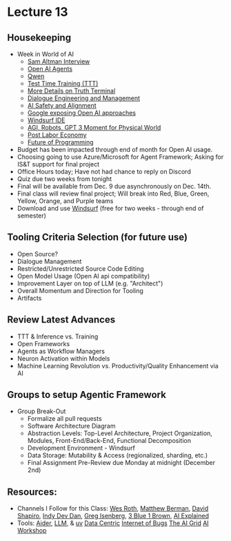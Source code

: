 # Lecture 13

## Housekeeping
- Week in World of AI
    * [Sam Altman Interview](https://podcasts.apple.com/us/podcast/y-combinator-startup-podcast/id1236907421?i=1000677329080)
    * [Open AI Agents](https://youtu.be/ExyUcMVztrA?si=95eCTSodGDmb0I33)
    * [Qwen](https://youtu.be/y6Wh4SpRoao?si=xp1NuP54xUGg4pyU)
    * [Test Time Training (TTT)](https://youtu.be/vei7uf9wOxI?si=XpH17iw6XZx8NrI4)
    * [More Details on Truth Terminal](https://youtu.be/rsKZX1GiIf8?si=tQhtnm4P2CfS1HYn)
    * [Dialogue Engineering and Management](https://youtu.be/FhDj_-QTIEE?si=yO2f_ABBq5tn2r9u)
    * [AI Safety and Alignment](https://youtu.be/xjH2B_sE_RQ?si=KY7Op_qMs7RW9pgG)
    * [Google exposing Open AI approaches](https://youtu.be/U8JmFRg5bLA?si=K5uUW_klfe6sNO8u)
    * [Windsurf IDE](https://youtu.be/YV7IPn4QmnE?si=Jfb05m8NNTmnPCbQ)
    * [AGI, Robots, GPT 3 Moment for Physical World](https://youtu.be/x0-weCnESoU?si=bede4IzgMLOnFtwa)
    * [Post Labor Economy](https://youtu.be/5GG6pglkrp8?si=rhD14QP2gYD2cJF0)
    * [Future of Programming](https://youtu.be/fYPvZK4owVs?si=GIvNU-RPKlLSe_rg)
- Budget has been impacted through end of month for Open AI usage.
- Choosing going to use Azure/Microsoft for Agent Framework; Asking for IS&T support for final project
- Office Hours today; Have not had chance to reply on Discord
- Quiz due two weeks from tonight
- Final will be available from Dec. 9 due asynchronously on Dec. 14th.
- Final class will review final project; Will break into Red, Blue, Green, Yellow, Orange, and Purple teams
- Download and use [Windsurf](https://codeium.com/windsurf) (free for two weeks - through end of semester)

## Tooling Criteria Selection (for future use)
- Open Source?
- Dialogue Management
- Restricted/Unrestricted Source Code Editing
- Open Model Usage (Open AI api compatibility)
- Improvement Layer on top of LLM (e.g. "Architect")
- Overall Momentum and Direction for Tooling
- Artifacts

## Review Latest Advances
- TTT & Inference vs. Training
- Open Frameworks
- Agents as Workflow Managers
- Neuron Activation within Models
- Machine Learning Revolution vs. Productivity/Quality Enhancement via AI

## Groups to setup Agentic Framework
- Group Break-Out
    * Formalize all pull requests
    * Software Architecture Diagram
    * Abstraction Levels: Top-Level Architecture, Project Organization, Modules, Front-End/Back-End, Functional Decomposition
    * Development Environment - Windsurf
    * Data Storage: Mutability & Access (regionalized, sharding, etc.)
    * Final Assignment Pre-Review due Monday at midnight (December 2nd)

## Resources:
- Channels I Follow for this Class: [Wes Roth](https://www.youtube.com/@WesRoth), [Matthew Berman](https://www.youtube.com/@matthew_berman), [David Shapiro](https://www.youtube.com/@DaveShap/videos), [Indy Dev Dan](https://www.youtube.com/@indydevdan), [Greg Isenberg](https://www.youtube.com/@GregIsenberg), [3 Blue 1 Brown](https://www.youtube.com/@3blue1brown), [AI Explained](https://www.youtube.com/@3blue1brown)
- Tools: [Aider](https://aider.chat/), [LLM](https://github.com/simonw/llm), & [uv](https://github.com/astral-sh/uv) [Data Centric](https://youtube.com/@data-centric?si=SjrEhrokPgsDoeYF) [Internet of Bugs](https://youtube.com/@internetofbugs?si=hahhYKaGX59agFjH) [The AI Grid](https://youtube.com/@theaigrid?si=ZhJcF-WMTwlFZwuP) [AI Workshop](https://youtube.com/@ai-gptworkshop?si=_yLxq63PT90ZhCa5)

